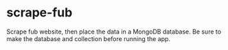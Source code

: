 # scrape-fub
Scrape fub website, then place the data in a MongoDB database.
 Be sure to make the database and collection before running the app.